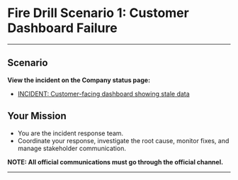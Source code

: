 # Fire Drill Scenario 1: Customer Dashboard Failure

---

## Scenario

**View the incident on the Company status page:**

- [INCIDENT: Customer-facing dashboard showing stale data](https://ingwanelabs.github.io/status/tuesday-1340/)


## Your Mission

- You are the incident response team.
- Coordinate your response, investigate the root cause, monitor fixes, and manage stakeholder communication.

**NOTE: All official communications must go through the official channel.**

---
